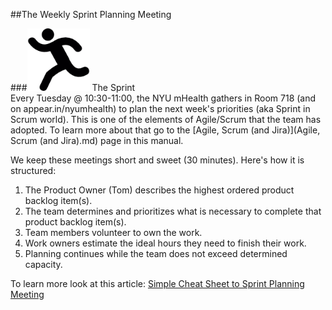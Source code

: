 ##The Weekly Sprint Planning Meeting


###<img src="/Images/run.png" width="100">  The Sprint    
Every Tuesday @ 10:30-11:00, the NYU mHealth gathers in Room 718 (and on appear.in/nyumhealth) to plan the next week's priorities (aka Sprint in Scrum world). This is one of the elements of Agile/Scrum that the team has adopted. To learn more about that go to the [Agile, Scrum (and Jira)](Agile, Scrum (and Jira).md) page in this manual. 

We keep these meetings short and sweet (30 minutes). Here's how it is structured:

1. The Product Owner (Tom) describes the highest ordered product backlog item(s). 
2. The team determines and prioritizes what is necessary to complete that product backlog item(s). 
3. Team members volunteer to own the work.   
4. Work owners estimate the ideal hours they need to finish their work.   
5. Planning continues while the team does not exceed determined capacity.  

To learn more look at this article: [Simple Cheat Sheet to Sprint Planning Meeting](http://www.leadingagile.com/2012/08/simple-cheat-sheet-to-sprint-planning-meeting/#sthash.Jl7b3VqM.dpuf)
